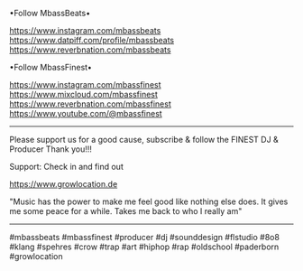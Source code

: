 •Follow MbassBeats•

https://www.instagram.com/mbassbeats
https://www.datpiff.com/profile/mbassbeats
https://www.reverbnation.com/mbassbeats

•Follow MbassFinest•

https://www.instagram.com/mbassfinest
https://www.mixcloud.com/mbassfinest
https://www.reverbnation.com/mbassfinest
https://www.youtube.com/@mbassfinest

----------

Please support us for a good cause, subscribe & follow the FINEST DJ & Producer
Thank you!!!

Support: 
Check in and find out 

https://www.growlocation.de

"Music has the power to make me feel good like nothing else does. It gives me some peace for a while. Takes me back to who I really am"

----------
#mbassbeats #mbassfinest #producer #dj #sounddesign #flstudio #8o8 #klang #spehres #crow #trap #art #hiphop #rap #oldschool #paderborn #growlocation
